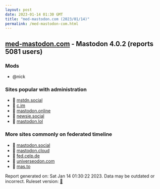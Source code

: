 ```yaml
---
layout: post
date: 2023-01-14 01:30 GMT
title: "med-mastodon.com (2023/01/14)"
permalink: /med-mastodon-com.html
---
```


## [med-mastodon.com](https://med-mastodon.com) - Mastodon 4.0.2 (reports 5081 users)

### Mods
 * @nick

### Sites popular with administration

* 🐘 [mstdn.social](/mstdn-social.html)
* 🐘 [c.im](/c-im.html)
* 🐘 [mastodon.online](/mastodon-online.html)
* 🐘 [newsie.social](/newsie-social.html)
* 🐘 [mastodon.lol](/mastodon-lol.html)

### More sites commonly on federated timeline

* 🐘 [mastodon.social](/mastodon-social.html)
* 🐘 [mastodon.cloud](/mastodon-cloud.html)
* 🐘 [fed.celp.de](/fed-celp-de.html)
* 🐘 [universeodon.com](/universeodon-com.html)
* 🐘 [mas.to](/mas-to.html)

Report generated on: Sat Jan 14 01:30:22 2023. Data may be outdated or incorrect.
Ruleset version: [🧁](/version-cupcake)
